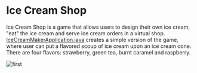 # Ice Cream Shop

Ice Cream Shop is a game that allows users to design their own ice cream, "eat" the ice cream and serve ice cream orders in a virtual shop. [IceCreamMakerApplication.java](https://github.com/vantrinh7/IceCreamShop/blob/master/src/IceCreamMakerApplication.java) creates a simple version of the game, where user can put a flavored scoup of ice cream upon an ice cream cone. There are four flavors: strawberry, green tea, burnt caramel and raspberry. 

![first](0.png) 

